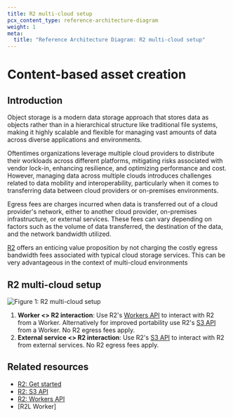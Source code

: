 ```yaml
---
title: R2 multi-cloud setup
pcx_content_type: reference-architecture-diagram
weight: 1
meta:
  title: "Reference Architecture Diagram: R2 multi-cloud setup"
---
```


# Content-based asset creation

## Introduction

Object storage is a modern data storage approach that stores data as objects rather than in a hierarchical structure like traditional file systems, making it highly scalable and flexible for managing vast amounts of data across diverse applications and environments.

Oftentimes organizations leverage multiple cloud providers to distribute their workloads across different platforms, mitigating risks associated with vendor lock-in, enhancing resilience, and optimizing performance and cost. However, managing data across multiple clouds introduces challenges related to data mobility and interoperability, particularly when it comes to transferring data between cloud providers or on-premises environments.

Egress fees are charges incurred when data is transferred out of a cloud provider's network, either to another cloud provider, on-premises infrastructure, or external services. These fees can vary depending on factors such as the volume of data transferred, the destination of the data, and the network bandwidth utilized.

[R2](https://developers.cloudflare.com/r2/) offers an enticing value proposition by not charging the costly egress bandwidth fees associated with typical cloud storage services. This can be very advantageous in the context of multi-cloud environments

## R2 multi-cloud setup

![Figure 1: R2 multi-cloud setup](/images/reference-architecture/r2-multi-cloud/r2-multi-cloud.svg "Figure 1: R2-multi-cloud setup")

1. **Worker <> R2 interaction**: Use R2's [Workers API](/r2/api/workers/workers-api-reference/) to interact with R2 from a Worker. Alternatively for improved portability use R2's [S3 API](/r2/api/s3/) from a Worker. No R2 egress fees apply.
2. **External service <> R2 interaction**: Use R2's [S3 API](/r2/api/s3/) to interact with R2 from external services. No R2 egress fees apply.

## Related resources

- [R2: Get started](/r2/get-started)
- [R2: S3 API](/r2/api/s3/)
- [R2: Workers API](/r2/api/workers/)
- [R2L Worker]
